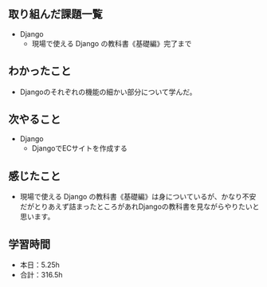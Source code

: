 ## 取り組んだ課題一覧
- Django
    - 現場で使える Django の教科書《基礎編》完了まで    

## わかったこと
- Djangoのそれぞれの機能の細かい部分について学んだ。                                               

## 次やること
- Django
    - DjangoでECサイトを作成する

## 感じたこと                
-  現場で使える Django の教科書《基礎編》は身についているが、かなり不安だがとりあえず詰まったところがあれDjangoの教科書を見ながらやりたいと思います。                                                                                                                                                                                                                                                                                                                                                                                                                                                                                                     
                                                                                             
                                    
## 学習時間
- 本日：5.25h
- 合計：316.5h